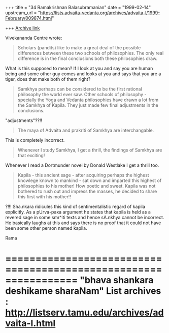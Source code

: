 +++
title = "34 Ramakrishnan Balasubramanian"
date = "1999-02-14"
upstream_url = "https://lists.advaita-vedanta.org/archives/advaita-l/1999-February/009874.html"

+++
[Archive link](https://lists.advaita-vedanta.org/archives/advaita-l/1999-February/009874.html)

Vivekananda Centre <vivekananda at BTINTERNET.COM> wrote:

>Scholars (pandits) like to make a great deal of the possible
differences
>between these two schools of philosophies. The only real difference
is in
>the final conclusions both these philosophies draw.

What is this supposed to mean? If I look at you and say you are human
being and some other guy comes and looks at you and says that you are
a tiger, does that make both of them right?

>Samkhya perhaps can be considered to be the first rational philosophy
the
>world ever saw. Other schools of philosophy - specially the Yoga and
Vedanta
>philosophies have drawn a lot from the Samkhya of Kapila. They just
made few
>final adjustments in the conclusions.

"adjustments"??!!

>The maya of Advaita and prakriti of Samkhya are interchangable.


This is completely incorrect.

>Whenever I study Samkhya,  I get a thrill,  the findings of Samkhya
are that
>exciting!

Whenever I read a Dortmunder novel by Donald Westlake I get a thrill
too.

>Kapila - this ancient sage - after acquiring perhaps the highest
knowlege
>known to mankind  - sat down and imparted this highest of
philosophies to
>his mother!
>How poetic and sweet. Kapila was not bothered to rush out and impress
the
>masses, he decided to share this first with his mother!!

?!!! Sha.nkara ridicules this kind of sentimentalistic regard of
kapila explicitly.  As a pUrva-paxa argument he states that kapila is
held as a revered sage in some smr^iti texts and hence sA.nkhya cannot
be incorrect. He basically laughs at this and says there is no proof
that it could not have been some other person named kapila.

Rama

================================================================
"bhava shankara deshikame sharaNam"
List archives : http://listserv.tamu.edu/archives/advaita-l.html
================================================================

